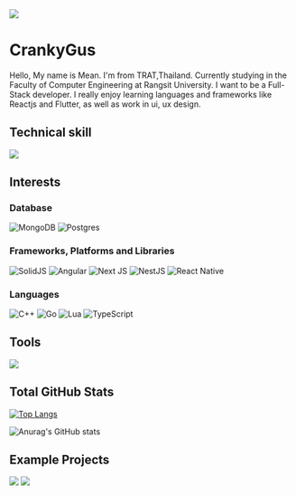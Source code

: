 <img src="https://media.discordapp.net/attachments/726324075437490217/967443595567190126/gitbanner.png?width=1868&height=623" >

# CrankyGus
Hello, My name is Mean. I'm from TRAT,Thailand. Currently studying in the Faculty of Computer Engineering at Rangsit University. I want to be a Full-Stack developer. I really enjoy learning languages and frameworks like Reactjs and Flutter, as well as work in ui, ux design.

## Technical skill
<img src="https://media.discordapp.net/attachments/965927386271055892/965929151993364481/unknown.png">

## Interests
### Database
![MongoDB](https://img.shields.io/badge/MongoDB-%234ea94b.svg?style=for-the-badge&logo=mongodb&logoColor=white)
![Postgres](https://img.shields.io/badge/postgres-%23316192.svg?style=for-the-badge&logo=postgresql&logoColor=white)
<br>
### Frameworks, Platforms and Libraries
![SolidJS](https://img.shields.io/badge/SolidJS-2c4f7c?style=for-the-badge&logo=solid&logoColor=c8c9cb)
![Angular](https://img.shields.io/badge/angular-%23DD0031.svg?style=for-the-badge&logo=angular&logoColor=white)
![Next JS](https://img.shields.io/badge/Next-black?style=for-the-badge&logo=next.js&logoColor=white)
![NestJS](https://img.shields.io/badge/nestjs-%23E0234E.svg?style=for-the-badge&logo=nestjs&logoColor=white)
![React Native](https://img.shields.io/badge/react_native-%2320232a.svg?style=for-the-badge&logo=react&logoColor=%2361DAFB)
<br>
### Languages
![C++](https://img.shields.io/badge/c++-%2300599C.svg?style=for-the-badge&logo=c%2B%2B&logoColor=white)
![Go](https://img.shields.io/badge/go-%2300ADD8.svg?style=for-the-badge&logo=go&logoColor=white)
![Lua](https://img.shields.io/badge/lua-%232C2D72.svg?style=for-the-badge&logo=lua&logoColor=white)
![TypeScript](https://img.shields.io/badge/typescript-%23007ACC.svg?style=for-the-badge&logo=typescript&logoColor=white)



## Tools
<img src="https://media.discordapp.net/attachments/965927386271055892/966738029278535731/unknown.png">


## Total GitHub Stats

[![Top Langs](https://github-readme-stats.vercel.app/api/top-langs/?username=CrankyGus&layout=compact)](https://github.com/anuraghazra/github-readme-stats)

![Anurag's GitHub stats](https://github-readme-stats.vercel.app/api?username=CrankyGus&hide=contribs,prs)

## Example Projects

<img src="https://media.discordapp.net/attachments/965927386271055892/965931685583650816/ezgif-3-0ee1386f3a.gif">

<img src="https://media.discordapp.net/attachments/965927386271055892/967429492622626826/ezgif-1-89426a2861.gif">

